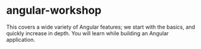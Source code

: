 # angular-workshop
This covers a wide variety of Angular features; we start with the basics, and quickly increase in depth. You will learn while building an Angular application.
